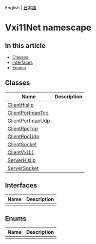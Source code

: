 English | [日本語](Mm.ja.md)

# Vxi11Net namescape

## In this article

- [Classes](#classes)
- [Interfaces](#interfaces)
- [Enums](#enums)

## Classes
|Name|Description|
|---|---|
|[ClientHislip](Vxi11Net.ClientHislip.md)||
|[ClientPortmapTcp](Vxi11Net.ClientPortmapTcp.md)||
|[ClientPortmapUdp](Vxi11Net.ClientPortmapUdp.md)||
|[ClientRpcTcp](Vxi11Net.ClientRpcTcp.md)||
|[ClientRpcUdp](Vxi11Net.ClientRpcUdp.md)||
|[ClientSocket](Vxi11Net.ClientSocket.md)||
|[ClientVxi11](Vxi11Net.ClientVxi11.md)||
|[ServerHislip](Vxi11Net.ServerHislip.md)||
|[ServerSocket](Vxi11Net.ServerSocket.md)||

## Interfaces
|Name|Description|
|---|---|
|||

## Enums
|Name|Description|
|---|---|
|||

